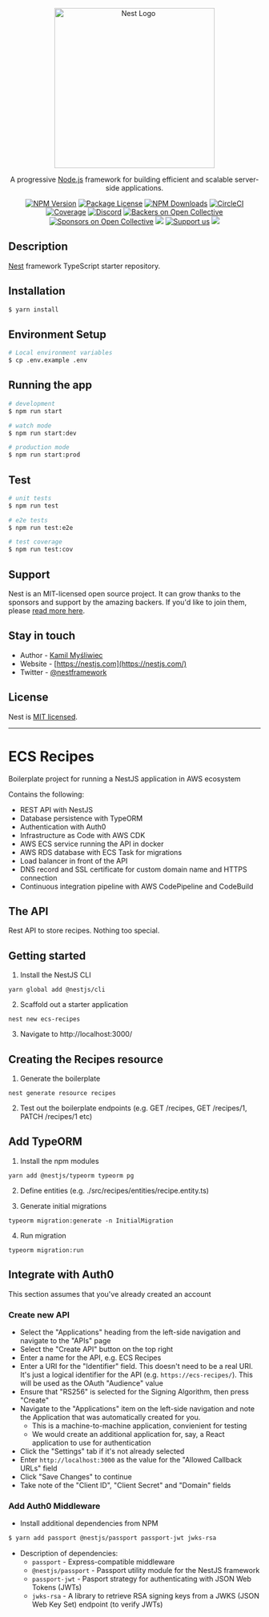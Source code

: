 <p align="center">
  <a href="http://nestjs.com/" target="blank"><img src="https://nestjs.com/img/logo_text.svg" width="320" alt="Nest Logo" /></a>
</p>

[circleci-image]: https://img.shields.io/circleci/build/github/nestjs/nest/master?token=abc123def456
[circleci-url]: https://circleci.com/gh/nestjs/nest

  <p align="center">A progressive <a href="http://nodejs.org" target="_blank">Node.js</a> framework for building efficient and scalable server-side applications.</p>
    <p align="center">
<a href="https://www.npmjs.com/~nestjscore" target="_blank"><img src="https://img.shields.io/npm/v/@nestjs/core.svg" alt="NPM Version" /></a>
<a href="https://www.npmjs.com/~nestjscore" target="_blank"><img src="https://img.shields.io/npm/l/@nestjs/core.svg" alt="Package License" /></a>
<a href="https://www.npmjs.com/~nestjscore" target="_blank"><img src="https://img.shields.io/npm/dm/@nestjs/common.svg" alt="NPM Downloads" /></a>
<a href="https://circleci.com/gh/nestjs/nest" target="_blank"><img src="https://img.shields.io/circleci/build/github/nestjs/nest/master" alt="CircleCI" /></a>
<a href="https://coveralls.io/github/nestjs/nest?branch=master" target="_blank"><img src="https://coveralls.io/repos/github/nestjs/nest/badge.svg?branch=master#9" alt="Coverage" /></a>
<a href="https://discord.gg/G7Qnnhy" target="_blank"><img src="https://img.shields.io/badge/discord-online-brightgreen.svg" alt="Discord"/></a>
<a href="https://opencollective.com/nest#backer" target="_blank"><img src="https://opencollective.com/nest/backers/badge.svg" alt="Backers on Open Collective" /></a>
<a href="https://opencollective.com/nest#sponsor" target="_blank"><img src="https://opencollective.com/nest/sponsors/badge.svg" alt="Sponsors on Open Collective" /></a>
  <a href="https://paypal.me/kamilmysliwiec" target="_blank"><img src="https://img.shields.io/badge/Donate-PayPal-ff3f59.svg"/></a>
    <a href="https://opencollective.com/nest#sponsor"  target="_blank"><img src="https://img.shields.io/badge/Support%20us-Open%20Collective-41B883.svg" alt="Support us"></a>
  <a href="https://twitter.com/nestframework" target="_blank"><img src="https://img.shields.io/twitter/follow/nestframework.svg?style=social&label=Follow"></a>
</p>
  <!--[![Backers on Open Collective](https://opencollective.com/nest/backers/badge.svg)](https://opencollective.com/nest#backer)
  [![Sponsors on Open Collective](https://opencollective.com/nest/sponsors/badge.svg)](https://opencollective.com/nest#sponsor)-->

## Description

[Nest](https://github.com/nestjs/nest) framework TypeScript starter repository.

## Installation

```bash
$ yarn install
```

## Environment Setup

```bash
# Local environment variables
$ cp .env.example .env
```

## Running the app

```bash
# development
$ npm run start

# watch mode
$ npm run start:dev

# production mode
$ npm run start:prod
```

## Test

```bash
# unit tests
$ npm run test

# e2e tests
$ npm run test:e2e

# test coverage
$ npm run test:cov
```

## Support

Nest is an MIT-licensed open source project. It can grow thanks to the sponsors and support by the amazing backers. If you'd like to join them, please [read more here](https://docs.nestjs.com/support).

## Stay in touch

- Author - [Kamil Myśliwiec](https://kamilmysliwiec.com)
- Website - [https://nestjs.com](https://nestjs.com/)
- Twitter - [@nestframework](https://twitter.com/nestframework)

## License

Nest is [MIT licensed](LICENSE).

---

# ECS Recipes

Boilerplate project for running a NestJS application in AWS ecosystem

Contains the following:

- REST API with NestJS
- Database persistence with TypeORM
- Authentication with Auth0
- Infrastructure as Code with AWS CDK
- AWS ECS service running the API in docker
- AWS RDS database with ECS Task for migrations
- Load balancer in front of the API
- DNS record and SSL certificate for custom domain name and HTTPS connection
- Continuous integration pipeline with AWS CodePipeline and CodeBuild

## The API

Rest API to store recipes. Nothing too special.

## Getting started

1. Install the NestJS CLI

```
yarn global add @nestjs/cli
```

2. Scaffold out a starter application

```
nest new ecs-recipes
```

3. Navigate to http://localhost:3000/

## Creating the Recipes resource

1. Generate the boilerplate

```
nest generate resource recipes
```

2. Test out the boilerplate endpoints (e.g. GET /recipes, GET /recipes/1, PATCH /recipes/1 etc)

## Add TypeORM

1. Install the npm modules

```
yarn add @nestjs/typeorm typeorm pg
```

2. Define entities (e.g. ./src/recipes/entities/recipe.entity.ts)

3. Generate initial migrations

```
typeorm migration:generate -n InitialMigration
```

4. Run migration

```
typeorm migration:run
```

## Integrate with Auth0

This section assumes that you've already created an account

### Create new API

- Select the "Applications" heading from the left-side navigation and navigate to the "APIs" page
- Select the "Create API" button on the top right
- Enter a name for the API, e.g. ECS Recipes
- Enter a URI for the "Identifier" field. This doesn't need to be a real URI. It's just a logical identifier for the API (e.g. `https://ecs-recipes/`). This will be used as the OAuth "Audience" value
- Ensure that "RS256" is selected for the Signing Algorithm, then press "Create"
- Navigate to the "Applications" item on the left-side navigation and note the Application that was automatically created for you.
  - This is a machine-to-machine application, convienient for testing
  - We would create an additional application for, say, a React application to use for authentication
- Click the "Settings" tab if it's not already selected
- Enter `http://localhost:3000` as the value for the "Allowed Callback URLs" field
- Click "Save Changes" to continue
- Take note of the "Client ID", "Client Secret" and "Domain" fields

### Add Auth0 Middleware

- Install additional dependencies from NPM

```bash
$ yarn add passport @nestjs/passport passport-jwt jwks-rsa
```

- Description of dependencies:
  - `passport` - Express-compatible middleware
  - `@nestjs/passport` - Passport utility module for the NestJS framework
  - `passport-jwt` - Pasport strategy for authenticating with JSON Web Tokens (JWTs)
  - `jwks-rsa` - A library to retrieve RSA signing keys from a JWKS (JSON Web Key Set) endpoint (to verify JWTs)
